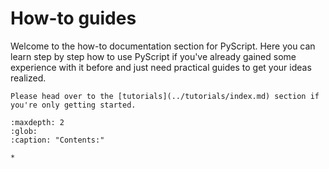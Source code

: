 # How-to guides

Welcome to the how-to documentation section for PyScript. Here you
can learn step by step how to use PyScript if you've already
gained some experience with it before and just need practical guides
to get your ideas realized.

```{note}
Please head over to the [tutorials](../tutorials/index.md) section if you're only getting started.
```

```{toctree}
:maxdepth: 2
:glob:
:caption: "Contents:"

*
```
